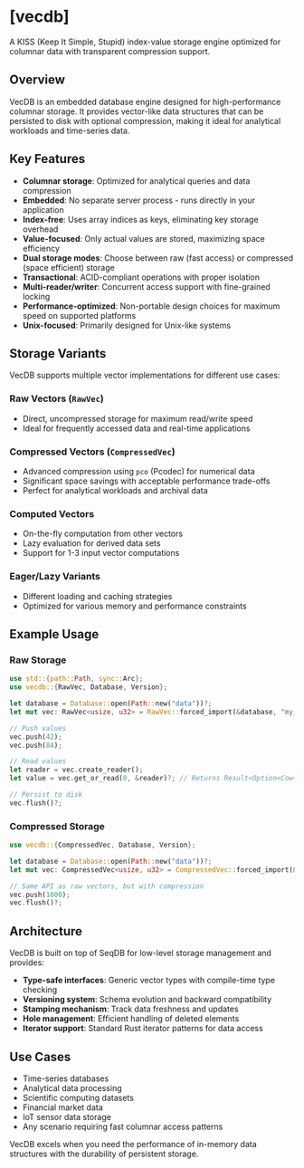 # [vecdb]

A KISS (Keep It Simple, Stupid) index-value storage engine optimized for columnar data with transparent compression support.

## Overview

VecDB is an embedded database engine designed for high-performance columnar storage. It provides vector-like data structures that can be persisted to disk with optional compression, making it ideal for analytical workloads and time-series data.

## Key Features

- **Columnar storage**: Optimized for analytical queries and data compression
- **Embedded**: No separate server process - runs directly in your application
- **Index-free**: Uses array indices as keys, eliminating key storage overhead
- **Value-focused**: Only actual values are stored, maximizing space efficiency
- **Dual storage modes**: Choose between raw (fast access) or compressed (space efficient) storage
- **Transactional**: ACID-compliant operations with proper isolation
- **Multi-reader/writer**: Concurrent access support with fine-grained locking
- **Performance-optimized**: Non-portable design choices for maximum speed on supported platforms
- **Unix-focused**: Primarily designed for Unix-like systems

## Storage Variants

VecDB supports multiple vector implementations for different use cases:

### Raw Vectors (`RawVec`)
- Direct, uncompressed storage for maximum read/write speed
- Ideal for frequently accessed data and real-time applications

### Compressed Vectors (`CompressedVec`)
- Advanced compression using `pco` (Pcodec) for numerical data
- Significant space savings with acceptable performance trade-offs
- Perfect for analytical workloads and archival data

### Computed Vectors
- On-the-fly computation from other vectors
- Lazy evaluation for derived data sets
- Support for 1-3 input vector computations

### Eager/Lazy Variants
- Different loading and caching strategies
- Optimized for various memory and performance constraints

## Example Usage

### Raw Storage

```rust
use std::{path::Path, sync::Arc};
use vecdb::{RawVec, Database, Version};

let database = Database::open(Path::new("data"))?;
let mut vec: RawVec<usize, u32> = RawVec::forced_import(&database, "my_vec", Version::TWO)?;

// Push values
vec.push(42);
vec.push(84);

// Read values
let reader = vec.create_reader();
let value = vec.get_or_read(0, &reader)?; // Returns Result<Option<Cow<u32>>>

// Persist to disk
vec.flush()?;
```

### Compressed Storage

```rust
use vecdb::{CompressedVec, Database, Version};

let database = Database::open(Path::new("data"))?;
let mut vec: CompressedVec<usize, u32> = CompressedVec::forced_import(&database, "compressed_vec", Version::TWO)?;

// Same API as raw vectors, but with compression
vec.push(1000);
vec.flush()?;
```

## Architecture

VecDB is built on top of SeqDB for low-level storage management and provides:

- **Type-safe interfaces**: Generic vector types with compile-time type checking
- **Versioning system**: Schema evolution and backward compatibility
- **Stamping mechanism**: Track data freshness and updates
- **Hole management**: Efficient handling of deleted elements
- **Iterator support**: Standard Rust iterator patterns for data access

## Use Cases

- Time-series databases
- Analytical data processing
- Scientific computing datasets
- Financial market data
- IoT sensor data storage
- Any scenario requiring fast columnar access patterns

VecDB excels when you need the performance of in-memory data structures with the durability of persistent storage.
